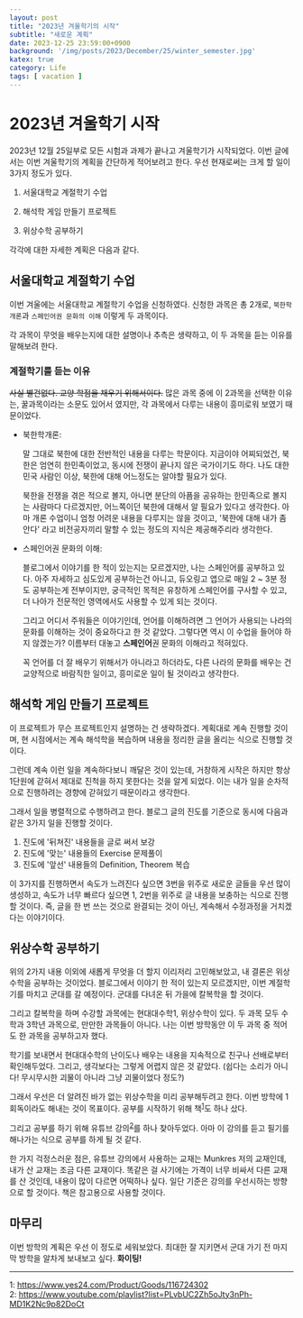 ```yaml
---
layout: post
title: "2023년 겨울학기의 시작"
subtitle: "새로운 계획"
date: 2023-12-25 23:59:00+0900
background: '/img/posts/2023/December/25/winter_semester.jpg'
katex: true
category: Life
tags: [ vacation ]
---
```


# 2023년 겨울학기 시작

2023년 12월 25일부로 모든 시험과 과제가 끝나고 겨울학기가 시작되었다. 이번 글에서는 이번 겨울학기의 계획을 간단하게 적어보려고 한다. 우선 현재로써는 크게 할 일이 3가지 정도가 있다.

1. 서울대학교 계절학기 수업

2. 해석학 게임 만들기 프로젝트

3. 위상수학 공부하기

각각에 대한 자세한 계획은 다음과 같다.

## 서울대학교 계절학기 수업

이번 겨울에는 서울대학교 계절학기 수업을 신청하였다. 신청한 과목은 총 2개로, `북한학개론`과 `스페인어권 문화의 이해` 이렇게 두 과목이다.

각 과목이 무엇을 배우는지에 대한 설명이나 추측은 생략하고, 이 두 과목을 듣는 이유를 말해보려 한다.

### 계절학기를 듣는 이유

~~사실 별건없다. 교양 학점을 채우기 위해서이다.~~ 많은 과목 중에 이 2과목을 선택한 이유는, 꿀과목이라는 소문도 있어서 였지만, 각 과목에서 다루는 내용이 흥미로워 보였기 때문이었다.

- 북한학개론: 

    말 그대로 북한에 대한 전반적인 내용을 다루는 학문이다. 지금이야 어찌되었건, 북한은 엄연히 한민족이었고, 동시에 전쟁이 끝나지 않은 국가이기도 하다. 나도 대한민국 사람인 이상, 북한에 대해 어느정도는 알야할 필요가 있다.

    북한을 전쟁을 겪은 적으로 볼지, 아니면 분단의 아픔을 공유하는 한민족으로 볼지는 사람마다 다르겠지만, 어느쪽이던 북한에 대해서 알 필요가 있다고 생각한다. 아마 개론 수업이니 엄청 어려운 내용을 다루지는 않을 것이고, '북한에 대해 내가 좀 안다' 라고 비전공자끼리 말할 수 있는 정도의 지식은 제공해주리라 생각한다.

- 스페인어권 문화의 이해:

    블로그에서 이야기를 한 적이 있는지는 모르겠지만, 나는 스페인어를 공부하고 있다. 아주 자세하고 심도있게 공부하는건 아니고, 듀오링고 앱으로 매일 2 ~ 3분 정도 공부하는게 전부이지만, 궁극적인 목적은 유창하게 스페인어를 구사할 수 있고, 더 나아가 전문적인 영역에서도 사용할 수 있게 되는 것이다.

    그리고 어디서 주워들은 이야기인데, 언어를 이해하려면 그 언어가 사용되는 나라의 문화를 이해하는 것이 중요하다고 한 것 같았다. 그렇다면 역시 이 수업을 들어야 하지 않겠는가? 이름부터 대놓고 **스페인어**권 문화의 이해라고 적혀있다.

    꼭 언어를 더 잘 배우기 위해서가 아니라고 하더라도, 다른 나라의 문화를 배우는 건 교양적으로 바람직한 일이고, 흥미로운 일이 될 것이라고 생각한다.

## 해석학 게임 만들기 프로젝트

이 프로젝트가 무슨 프로젝트인지 설명하는 건 생략하겠다. 계획대로 계속 진행할 것이며, 현 시점에서는 계속 해석학을 복습하며 내용을 정리한 글을 올리는 식으로 진행할 것이다.

그런데 계속 이런 일을 계속하다보니 깨달은 것이 있는데, 거창하게 시작은 하지만 항상 1단원에 갇혀서 제대로 진척을 하지 못한다는 것을 알게 되었다. 이는 내가 일을 순차적으로 진행하려는 경향에 갇혀있기 때문이라고 생각한다.

그래서 일을 병렬적으로 수행하려고 한다. 블로그 글의 진도를 기준으로 동시에 다음과 같은 3가지 일을 진행할 것이다.

1. 진도에 '뒤쳐진' 내용들을 글로 써서 보강
2. 진도에 '맞는' 내용들의 Exercise 문제풀이
3. 진도에 '앞선' 내용들의 Definition, Theorem 복습

이 3가지를 진행하면서 속도가 느려진다 싶으면 3번을 위주로 새로운 글들을 우선 많이 생성하고, 속도가 너무 빠르다 싶으면 1, 2번을 위주로 글 내용을 보충하는 식으로 진행할 것이다. 즉, 글을 한 번 쓰는 것으로 완결되는 것이 아닌, 계속해서 수정과정을 거치겠다는 이야기이다.

## 위상수학 공부하기

위의 2가지 내용 이외에 새롭게 무엇을 더 할지 이리저리 고민해보았고, 내 결론은 위상수학을 공부하는 것이었다. 블로그에서 이야기 한 적이 있는지 모르겠지만, 이번 계절학기를 마치고 군대를 갈 예정이다. 군대를 다녀온 뒤 가을에 칼복학을 할 것이다.

그리고 칼복학을 하며 수강할 과목에는 현대대수학1, 위상수학이 있다. 두 과목 모두 수학과 3학년 과목으로, 만만한 과목들이 아니다. 나는 이번 방학동안 이 두 과목 중 적어도 한 과목을 공부하고자 했다.

학기를 보내면서 현대대수학의 난이도나 배우는 내용을 지속적으로 친구나 선배로부터 확인해두었다. 그리고, 생각보다는 그렇게 어렵지 않은 것 같았다. (쉽다는 소리가 아니다! 무시무시한 괴물이 아니라 그냥 괴물이었다 정도?)

그래서 우선은 더 알려진 바가 없는 위상수학을 미리 공부해두려고 한다. 이번 방학에 1회독이라도 해내는 것이 목표이다. 공부를 시작하기 위해 책<sup>[1](#footnote_1)</sup>도 하나 샀다.

그리고 공부를 하기 위해 유튜브 강의<sup>[2](#footnote_2)</sup>를 하나 찾아두었다. 아마 이 강의를 듣고 필기를 해나가는 식으로 공부를 하게 될 것 같다.

한 가지 걱정스러운 점은, 유튜브 강의에서 사용하는 교재는 Munkres 저의 교재인데, 내가 산 교재는 조금 다른 교재이다. 똑같은 걸 사기에는 가격이 너무 비싸서 다른 교재를 산 것인데, 내용이 많이 다르면 어떡하나 싶다. 일단 기준은 강의를 우선시하는 방향으로 할 것이다. 책은 참고용으로 사용할 것이다.

## 마무리

이번 방학의 계획은 우선 이 정도로 세워보았다. 최대한 잘 지키면서 군대 가기 전 마지막 방학을 알차게 보내보고 싶다. **화이팅!**

---
<a name="footnote_1">1</a>: <https://www.yes24.com/Product/Goods/116724302>  
<a name="footnote_2">2</a>: <https://www.youtube.com/playlist?list=PLvbUC2Zh5oJty3nPh-MD1K2Nc9p82DoCt>  